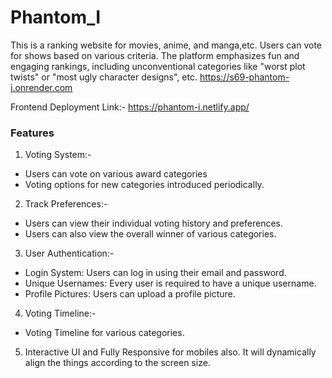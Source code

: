 
# Phantom_I

This is a ranking website for movies, anime, and manga,etc. Users can vote for shows based on various criteria. The platform emphasizes fun and engaging rankings, including unconventional categories like "worst plot twists" or "most ugly character designs", etc.
https://s69-phantom-i.onrender.com

Frontend Deployment Link:- https://phantom-i.netlify.app/

### Features

1. Voting System:-
- Users can vote on various award categories
- Voting options for new categories introduced periodically.

2. Track Preferences:-
- Users can view their individual voting history and preferences.
- Users can also view the overall winner of various categories.

3. User Authentication:-
- Login System: Users can log in using their email and password.
- Unique Usernames: Every user is required to have a unique username.
- Profile Pictures: Users can upload a profile picture.

4. Voting Timeline:-
- Voting Timeline for various categories.

5. Interactive UI and Fully Responsive for mobiles also. It will dynamically align the things according to the screen size.
